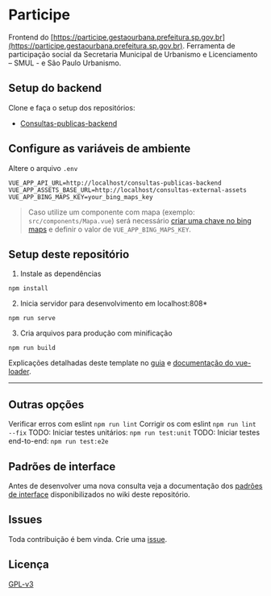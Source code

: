 # Participe

Frontend do [https://participe.gestaourbana.prefeitura.sp.gov.br](https://participe.gestaourbana.prefeitura.sp.gov.br). Ferramenta de participação social da Secretaria Municipal de Urbanismo e Licenciamento – SMUL - e São Paulo Urbanismo.

## Setup do backend
Clone e faça o setup dos repositórios:
* [Consultas-publicas-backend](https://github.com/SPURB/consultas-publicas-backend)

## Configure as variáveis de ambiente 
Altere o arquivo `.env`
```
VUE_APP_API_URL=http://localhost/consultas-publicas-backend
VUE_APP_ASSETS_BASE_URL=http://localhost/consultas-external-assets
VUE_APP_BING_MAPS_KEY=your_bing_maps_key
```
> Caso utilize um componente com mapa (exemplo: `src/components/Mapa.vue`) será necessário [criar uma chave no bing maps](https://docs.microsoft.com/en-us/bingmaps/getting-started/bing-maps-dev-center-help/getting-a-bing-maps-key) e definir o valor de `VUE_APP_BING_MAPS_KEY`.

## Setup deste repositório
1. Instale as dependências
```
npm install
```

2. Inicia servidor para desenvolvimento em localhost:808*
```
npm run serve
```

3. Cria arquivos para produção com minificação
```
npm run build
```
Explicações detalhadas deste template no [guia](http://vuejs-templates.github.io/webpack/) e [documentação do vue-loader](http://vuejs.github.io/vue-loader).
___

## Outras opções
Verificar erros com eslint `npm run lint`
Corrigir os com eslint `npm run lint --fix`
TODO: Iniciar testes unitários: `npm run test:unit`
TODO: Iniciar testes end-to-end: `npm run test:e2e`

## Padrões de interface
Antes de desenvolver uma nova consulta veja a documentação dos [padrões de interface](https://github.com/SPURB/participe/wiki) disponibilizados no wiki deste repositório.

## Issues
Toda contribuição é bem vinda. Crie uma [issue](https://github.com/SPURB/participe/issues).

## Licença 
[GPL-v3](https://github.com/SPURB/participe/blob/master/LICENSE)